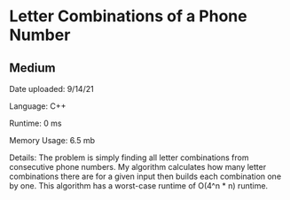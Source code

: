 
# Letter Combinations of a Phone Number

## Medium

Date uploaded: 9/14/21

Language: C++

Runtime: 0 ms

Memory Usage: 6.5 mb

Details: The problem is simply finding all letter combinations from consecutive phone numbers. My algorithm calculates how many letter combinations there are for a given input then builds each combination one by one. This algorithm has a worst-case runtime of O(4^n * n) runtime.
